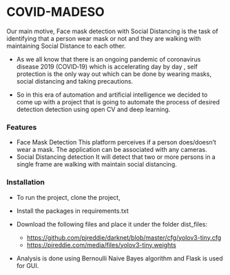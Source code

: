 # COVID-MADESO
Our main motive, Face mask detection with Social Distancing is the task of identifying that a person wear mask or not and they are walking with maintaining Social Distance to each other.


* As we all know that there is an ongoing pandemic of coronavirus disease 2019 (COVID‑19) which is accelerating day by day , self protection is the only way out which can be done by wearing masks, social distancing and taking precautions.

* So in this era of automation and artificial intelligence we decided to come up with a project that is going to automate the process of desired detection detection using open CV and deep learning.


### Features
- Face Mask Detection 
This platform perceives if a person does/doesn’t wear a mask. The application can be associated with any cameras. 
- Social Distancing detection 
It will detect that two or more persons in a single frame are walking with maintain social distancing. 


### Installation
* To run the project, clone the project,
* Install the packages in requirements.txt
* Download the following files and place it under the folder dist_files:
    * https://github.com/pjreddie/darknet/blob/master/cfg/yolov3-tiny.cfg
    * https://pjreddie.com/media/files/yolov3-tiny.weights


* Analysis is done using Bernoulli Naive Bayes algorithm and Flask is used for GUI.

